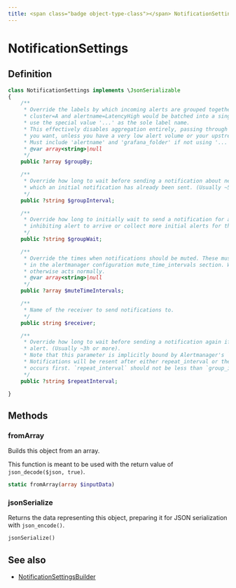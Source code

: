 ```yaml
---
title: <span class="badge object-type-class"></span> NotificationSettings
---
```

# <span class="badge object-type-class"></span> NotificationSettings

## Definition

```php
class NotificationSettings implements \JsonSerializable
{
    /**
     * Override the labels by which incoming alerts are grouped together. For example, multiple alerts coming in for
     * cluster=A and alertname=LatencyHigh would be batched into a single group. To aggregate by all possible labels
     * use the special value '...' as the sole label name.
     * This effectively disables aggregation entirely, passing through all alerts as-is. This is unlikely to be what
     * you want, unless you have a very low alert volume or your upstream notification system performs its own grouping.
     * Must include 'alertname' and 'grafana_folder' if not using '...'.
     * @var array<string>|null
     */
    public ?array $groupBy;

    /**
     * Override how long to wait before sending a notification about new alerts that are added to a group of alerts for
     * which an initial notification has already been sent. (Usually ~5m or more.)
     */
    public ?string $groupInterval;

    /**
     * Override how long to initially wait to send a notification for a group of alerts. Allows to wait for an
     * inhibiting alert to arrive or collect more initial alerts for the same group. (Usually ~0s to few minutes.)
     */
    public ?string $groupWait;

    /**
     * Override the times when notifications should be muted. These must match the name of a mute time interval defined
     * in the alertmanager configuration mute_time_intervals section. When muted it will not send any notifications, but
     * otherwise acts normally.
     * @var array<string>|null
     */
    public ?array $muteTimeIntervals;

    /**
     * Name of the receiver to send notifications to.
     */
    public string $receiver;

    /**
     * Override how long to wait before sending a notification again if it has already been sent successfully for an
     * alert. (Usually ~3h or more).
     * Note that this parameter is implicitly bound by Alertmanager's `--data.retention` configuration flag.
     * Notifications will be resent after either repeat_interval or the data retention period have passed, whichever
     * occurs first. `repeat_interval` should not be less than `group_interval`.
     */
    public ?string $repeatInterval;

}
```
## Methods

### <span class="badge object-method"></span> fromArray

Builds this object from an array.

This function is meant to be used with the return value of `json_decode($json, true)`.

```php
static fromArray(array $inputData)
```

### <span class="badge object-method"></span> jsonSerialize

Returns the data representing this object, preparing it for JSON serialization with `json_encode()`.

```php
jsonSerialize()
```

## See also

 * <span class="badge builder"></span> [NotificationSettingsBuilder](./builder-NotificationSettingsBuilder.md)
